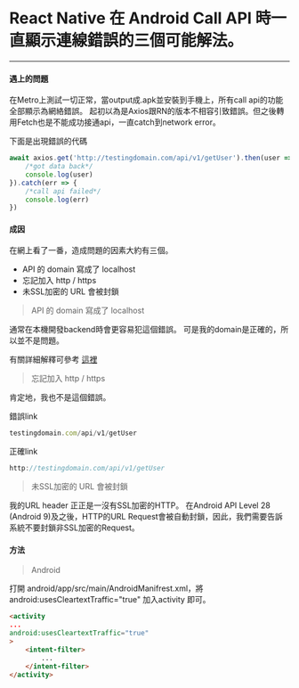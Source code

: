 # React Native 在 Android Call API 時一直顯示連線錯誤的三個可能解法。
---
#### 遇上的問題
在Metro上測試一切正常，當output成.apk並安裝到手機上，所有call api的功能全部顯示為網絡錯誤。
起初以為是Axios跟RN的版本不相容引致錯誤。但之後轉用Fetch也是不能成功接通api，一直catch到network error。

下面是出現錯誤的代碼
```javascript
await axios.get('http://testingdomain.com/api/v1/getUser').then(user => {
    /*got data back*/
    console.log(user)
}).catch(err => {
    /*call api failed*/
    console.log(err)
})
``` 

#### 成因
在網上看了一番，造成問題的因素大約有三個。
+ API 的 domain 寫成了 localhost
+ 忘記加入 http / https 
+ 未SSL加密的 URL 會被封鎖

> API 的 domain 寫成了 localhost

通常在本機開發backend時會更容易犯這個錯誤。
可是我的domain是正確的，所以並不是問題。 

有關詳細解釋可參考 [這裡](https://stackoverflow.com/questions/4779963/how-can-i-access-my-localhost-from-my-android-device)

> 忘記加入 http / https 

肯定地，我也不是這個錯誤。

錯誤link 
```javascript
testingdomain.com/api/v1/getUser
```
正確link
```javascript
http://testingdomain.com/api/v1/getUser
```


> 未SSL加密的 URL 會被封鎖

我的URL header 正正是一沒有SSL加密的HTTP。
在Android API Level 28 (Android 9)及之後，HTTP的URL Request會被自動封鎖，因此，我們需要告訴系統不要封鎖非SSL加密的Request。


#### 方法

> Android

打開 android/app/src/main/AndroidManifrest.xml，將 android:usesCleartextTraffic="true" 加入activity 即可。

```html
<activity
...
android:usesCleartextTraffic="true"
>
    <intent-filter>
        ...
    </intent-filter>
</activity>
```




